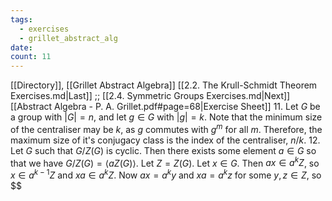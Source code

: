 ```yaml
---
tags:
  - exercises
  - grillet_abstract_alg
date:
count: 11
---
```

[[Directory]], [[Grillet Abstract Algebra]]
[[2.2. The Krull-Schmidt Theorem Exercises.md|Last]] ;; [[2.4. Symmetric Groups Exercises.md|Next]]
[[Abstract Algebra - P. A. Grillet.pdf#page=68|Exercise Sheet]]
11. 
Let $G$ be a group with ${} |G|=n {}$, and let ${} g \in G {}$ with ${} |g|=k {}$. Note that the minimum size of the centraliser may be $k$, as $g$ commutes with ${} g^{m}$ for all $m$. Therefore, the maximum size of it's conjugacy class is the index of the centraliser, ${} n /k {}$. 
12. 
Let $G$ such that $G/Z(G) {}$ is cyclic. Then there exists some element ${} a \in G {}$ so that we have ${} G / Z(G)=\langle aZ(G) \rangle  {}$. Let ${} Z=Z(G) {}$. Let ${} x \in G {}$. Then ${} ax \in a^{k}Z {}$, so ${} x \in a^{k-1}Z {}$ and ${} xa \in a^{k}Z {}$. Now ${} ax=a^{k}y {}$ and ${} xa=a^{k}z {}$ for some ${} y,\, z \in Z {}$, so $$